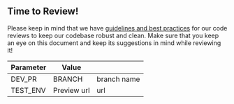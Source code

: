 ## Time to Review!

Please keep in mind that we have [guidelines and best practices](https://treasure-data.atlassian.net/wiki/spaces/EN/pages/535824915/Best+Practices#Code-Reviews) for our code reviews to keep our codebase robust and clean. Make sure that you keep an eye on this document and keep its suggestions in mind while reviewing it!


|Parameter|Value||
|-|-|-|
|DEV_PR|BRANCH |branch name|
|TEST_ENV|Preview url |url|
